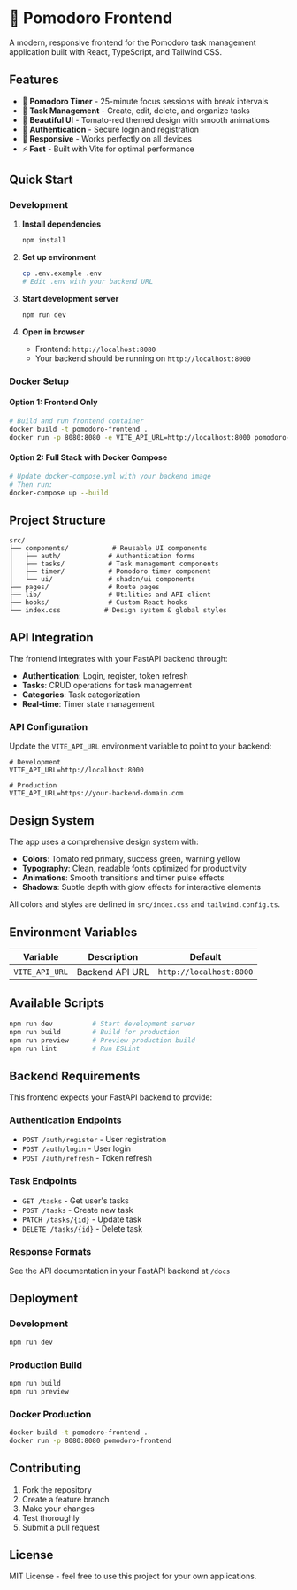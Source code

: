 # 🍅 Pomodoro Frontend

A modern, responsive frontend for the Pomodoro task management application built with React, TypeScript, and Tailwind CSS.

## Features

- 🎯 **Pomodoro Timer** - 25-minute focus sessions with break intervals
- 📝 **Task Management** - Create, edit, delete, and organize tasks
- 🎨 **Beautiful UI** - Tomato-red themed design with smooth animations
- 🔐 **Authentication** - Secure login and registration
- 📱 **Responsive** - Works perfectly on all devices
- ⚡ **Fast** - Built with Vite for optimal performance

## Quick Start

### Development

1. **Install dependencies**
   ```bash
   npm install
   ```

2. **Set up environment**
   ```bash
   cp .env.example .env
   # Edit .env with your backend URL
   ```

3. **Start development server**
   ```bash
   npm run dev
   ```

4. **Open in browser**
   - Frontend: `http://localhost:8080`
   - Your backend should be running on `http://localhost:8000`

### Docker Setup

#### Option 1: Frontend Only
```bash
# Build and run frontend container
docker build -t pomodoro-frontend .
docker run -p 8080:8080 -e VITE_API_URL=http://localhost:8000 pomodoro-frontend
```

#### Option 2: Full Stack with Docker Compose
```bash
# Update docker-compose.yml with your backend image
# Then run:
docker-compose up --build
```

## Project Structure

```
src/
├── components/           # Reusable UI components
│   ├── auth/            # Authentication forms
│   ├── tasks/           # Task management components
│   ├── timer/           # Pomodoro timer component
│   └── ui/              # shadcn/ui components
├── pages/               # Route pages
├── lib/                 # Utilities and API client
├── hooks/               # Custom React hooks
└── index.css           # Design system & global styles
```

## API Integration

The frontend integrates with your FastAPI backend through:

- **Authentication**: Login, register, token refresh
- **Tasks**: CRUD operations for task management
- **Categories**: Task categorization
- **Real-time**: Timer state management

### API Configuration

Update the `VITE_API_URL` environment variable to point to your backend:

```env
# Development
VITE_API_URL=http://localhost:8000

# Production
VITE_API_URL=https://your-backend-domain.com
```

## Design System

The app uses a comprehensive design system with:

- **Colors**: Tomato red primary, success green, warning yellow
- **Typography**: Clean, readable fonts optimized for productivity
- **Animations**: Smooth transitions and timer pulse effects
- **Shadows**: Subtle depth with glow effects for interactive elements

All colors and styles are defined in `src/index.css` and `tailwind.config.ts`.

## Environment Variables

| Variable | Description | Default |
|----------|-------------|---------|
| `VITE_API_URL` | Backend API URL | `http://localhost:8000` |

## Available Scripts

```bash
npm run dev          # Start development server
npm run build        # Build for production
npm run preview      # Preview production build
npm run lint         # Run ESLint
```

## Backend Requirements

This frontend expects your FastAPI backend to provide:

### Authentication Endpoints
- `POST /auth/register` - User registration
- `POST /auth/login` - User login  
- `POST /auth/refresh` - Token refresh

### Task Endpoints
- `GET /tasks` - Get user's tasks
- `POST /tasks` - Create new task
- `PATCH /tasks/{id}` - Update task
- `DELETE /tasks/{id}` - Delete task

### Response Formats
See the API documentation in your FastAPI backend at `/docs`

## Deployment

### Development
```bash
npm run dev
```

### Production Build
```bash
npm run build
npm run preview
```

### Docker Production
```bash
docker build -t pomodoro-frontend .
docker run -p 8080:8080 pomodoro-frontend
```

## Contributing

1. Fork the repository
2. Create a feature branch
3. Make your changes
4. Test thoroughly
5. Submit a pull request

## License

MIT License - feel free to use this project for your own applications.